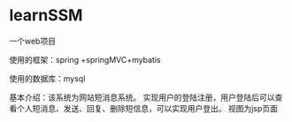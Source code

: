 # learnSSM
一个web项目

使用的框架：spring +springMVC+mybatis

使用的数据库：mysql

基本介绍：该系统为网站短消息系统。
实现用户的登陆注册，用户登陆后可以查看个人短消息、发送、回复、删除短信息，可以实现用户登出。
视图为jsp页面

